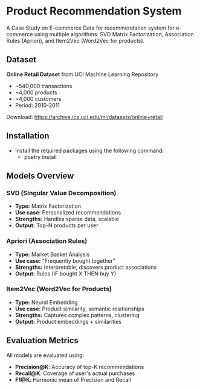 # Product Recommendation System
 
A Case Study on E-commerce Data for recommendation system for e-commerce using multiple algorithms: SVD Matrix Factorization, Association Rules (Apriori), and Item2Vec (Word2Vec for products).

## Dataset

**Online Retail Dataset** from UCI Machine Learning Repository
- ~540,000 transactions
- ~4,000 products
- ~4,000 customers
- Period: 2010-2011

Download: https://archive.ics.uci.edu/ml/datasets/online+retail

## Installation
 - Install the required packages using the following command:
   - poetry install


## Models Overview

### SVD (Singular Value Decomposition)
- **Type:** Matrix Factorization
- **Use case:** Personalized recommendations
- **Strengths:** Handles sparse data, scalable
- **Output:** Top-N products per user

### Apriori (Association Rules)
- **Type:** Market Basket Analysis
- **Use case:** "Frequently bought together"
- **Strengths:** Interpretable, discovers product associations
- **Output:** Rules (IF bought X THEN buy Y)

### Item2Vec (Word2Vec for Products)
- **Type:** Neural Embedding
- **Use case:** Product similarity, semantic relationships
- **Strengths:** Captures complex patterns, clustering
- **Output:** Product embeddings + similarities

## Evaluation Metrics

All models are evaluated using:
- **Precision@K**: Accuracy of top-K recommendations
- **Recall@K**: Coverage of user's actual purchases
- **F1@K**: Harmonic mean of Precision and Recall



